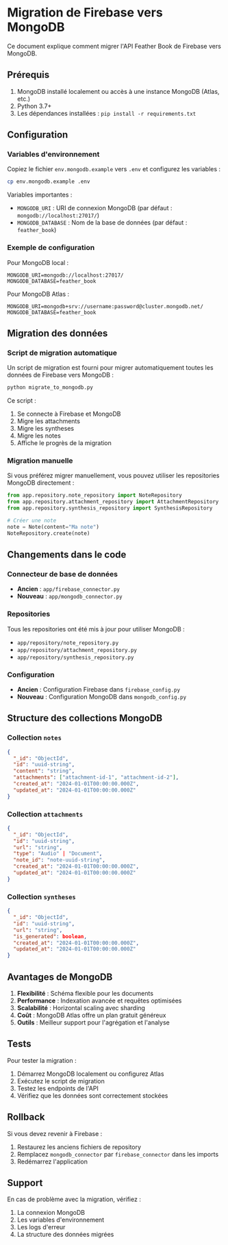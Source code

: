 # Migration de Firebase vers MongoDB

Ce document explique comment migrer l'API Feather Book de Firebase vers MongoDB.

## Prérequis

1. MongoDB installé localement ou accès à une instance MongoDB (Atlas, etc.)
2. Python 3.7+
3. Les dépendances installées : `pip install -r requirements.txt`

## Configuration

### Variables d'environnement

Copiez le fichier `env.mongodb.example` vers `.env` et configurez les variables :

```bash
cp env.mongodb.example .env
```

Variables importantes :
- `MONGODB_URI` : URI de connexion MongoDB (par défaut : `mongodb://localhost:27017/`)
- `MONGODB_DATABASE` : Nom de la base de données (par défaut : `feather_book`)

### Exemple de configuration

Pour MongoDB local :
```env
MONGODB_URI=mongodb://localhost:27017/
MONGODB_DATABASE=feather_book
```

Pour MongoDB Atlas :
```env
MONGODB_URI=mongodb+srv://username:password@cluster.mongodb.net/
MONGODB_DATABASE=feather_book
```

## Migration des données

### Script de migration automatique

Un script de migration est fourni pour migrer automatiquement toutes les données de Firebase vers MongoDB :

```bash
python migrate_to_mongodb.py
```

Ce script :
1. Se connecte à Firebase et MongoDB
2. Migre les attachments
3. Migre les syntheses
4. Migre les notes
5. Affiche le progrès de la migration

### Migration manuelle

Si vous préférez migrer manuellement, vous pouvez utiliser les repositories MongoDB directement :

```python
from app.repository.note_repository import NoteRepository
from app.repository.attachment_repository import AttachmentRepository
from app.repository.synthesis_repository import SynthesisRepository

# Créer une note
note = Note(content="Ma note")
NoteRepository.create(note)
```

## Changements dans le code

### Connecteur de base de données

- **Ancien** : `app/firebase_connector.py`
- **Nouveau** : `app/mongodb_connector.py`

### Repositories

Tous les repositories ont été mis à jour pour utiliser MongoDB :

- `app/repository/note_repository.py`
- `app/repository/attachment_repository.py`
- `app/repository/synthesis_repository.py`

### Configuration

- **Ancien** : Configuration Firebase dans `firebase_config.py`
- **Nouveau** : Configuration MongoDB dans `mongodb_config.py`

## Structure des collections MongoDB

### Collection `notes`
```json
{
  "_id": "ObjectId",
  "id": "uuid-string",
  "content": "string",
  "attachments": ["attachment-id-1", "attachment-id-2"],
  "created_at": "2024-01-01T00:00:00.000Z",
  "updated_at": "2024-01-01T00:00:00.000Z"
}
```

### Collection `attachments`
```json
{
  "_id": "ObjectId",
  "id": "uuid-string",
  "url": "string",
  "type": "Audio" | "Document",
  "note_id": "note-uuid-string",
  "created_at": "2024-01-01T00:00:00.000Z",
  "updated_at": "2024-01-01T00:00:00.000Z"
}
```

### Collection `syntheses`
```json
{
  "_id": "ObjectId",
  "id": "uuid-string",
  "url": "string",
  "is_generated": boolean,
  "created_at": "2024-01-01T00:00:00.000Z",
  "updated_at": "2024-01-01T00:00:00.000Z"
}
```

## Avantages de MongoDB

1. **Flexibilité** : Schéma flexible pour les documents
2. **Performance** : Indexation avancée et requêtes optimisées
3. **Scalabilité** : Horizontal scaling avec sharding
4. **Coût** : MongoDB Atlas offre un plan gratuit généreux
5. **Outils** : Meilleur support pour l'agrégation et l'analyse

## Tests

Pour tester la migration :

1. Démarrez MongoDB localement ou configurez Atlas
2. Exécutez le script de migration
3. Testez les endpoints de l'API
4. Vérifiez que les données sont correctement stockées

## Rollback

Si vous devez revenir à Firebase :

1. Restaurez les anciens fichiers de repository
2. Remplacez `mongodb_connector` par `firebase_connector` dans les imports
3. Redémarrez l'application

## Support

En cas de problème avec la migration, vérifiez :

1. La connexion MongoDB
2. Les variables d'environnement
3. Les logs d'erreur
4. La structure des données migrées
